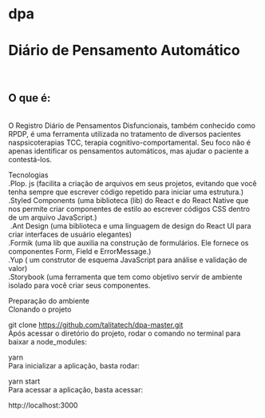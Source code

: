 # dpa
<h1>Diário de Pensamento Automático</h1><br/>

<h2>O que é:</h2> <br/>
O Registro Diário de Pensamentos Disfuncionais, também conhecido como RPDP, é uma ferramenta utilizada no tratamento de diversos pacientes naspsicoterapias TCC, terapia cognitivo-comportamental. Seu foco não é apenas identificar os pensamentos automáticos, mas ajudar o paciente a contestá-los.<br/>


Tecnologias<br/>
 .Plop. js (facilita a criação de arquivos em seus projetos, evitando que você tenha sempre que escrever código repetido para iniciar uma estrutura.)<br/>
 .Styled Components (uma biblioteca (lib) do React e do React Native que nos permite criar componentes de estilo ao escrever códigos CSS dentro de um arquivo JavaScript.)<br/>
 .Ant Design (uma biblioteca e uma linguagem de design do React UI para criar interfaces de usuário elegantes)<br/>
 .Formik (uma lib que auxilia na construção de formulários. Ele fornece os componentes Form, Field e ErrorMessage.)<br/> 
 .Yup ( um construtor de esquema JavaScript para análise e validação de valor)<br/>
 .Storybook (uma ferramenta que tem como objetivo servir de ambiente isolado para você criar seus componentes.<br/>
 
Preparação do ambiente<br/>
Clonando o projeto

git clone https://github.com/talitatech/dpa-master.git<br/>
Após acessar o diretório do projeto, rodar o comando no terminal para baixar a node_modules:

yarn<br/>
Para inicializar a aplicação, basta rodar:

yarn start<br/>
Para acessar a aplicação, basta acessar:<br/>

http://localhost:3000<br/>
